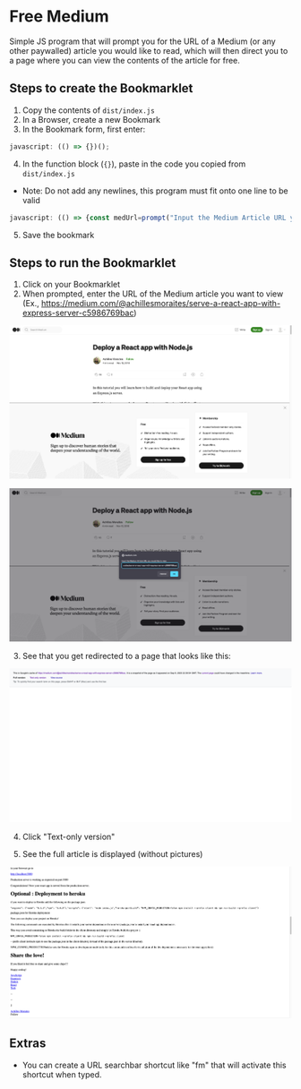 # Free Medium
Simple JS program that will prompt you for the URL of a Medium (or any other paywalled) article you would like to read, which will then direct you to a page where you can view the
contents of the article for free.

## Steps to create the Bookmarklet
1. Copy the contents of `dist/index.js`
2. In a Browser, create a new Bookmark
3. In the Bookmark form, first enter:
```js
javascript: (() => {})();
```
4. In the function block (`{}`), paste in the code you copied from `dist/index.js`
- Note: Do not add any newlines, this program must fit onto one line to be valid
```js
javascript: (() => {const medUrl=prompt("Input the Medium Article URL you would like to view");const googCacheUrl="https://webcache.googleusercontent.com/search?q=cache:";let fullUrl="";if(medUrl){fullUrl=googCacheUrl+medUrl;location.assign(fullUrl)})();
```
5. Save the bookmark

## Steps to run the Bookmarklet
1. Click on your Bookmarklet
2. When prompted, enter the URL of the Medium article you want to view (Ex., https://medium.com/@achillesmoraites/serve-a-react-app-with-express-server-c5986769bac)

![Paywalled article](assets/paywalled_medium_article.png)

![Unblocked article](assets/freemedium_form.png)

3. See that you get redirected to a page that looks like this:

![Google cache page](assets/google_cache_page.png)

4. Click "Text-only version"

5. See the full article is displayed (without pictures)

![Unblocked article](assets/unblocked_article.png)

## Extras
- You can create a URL searchbar shortcut like "fm" that will activate this shortcut when typed.

